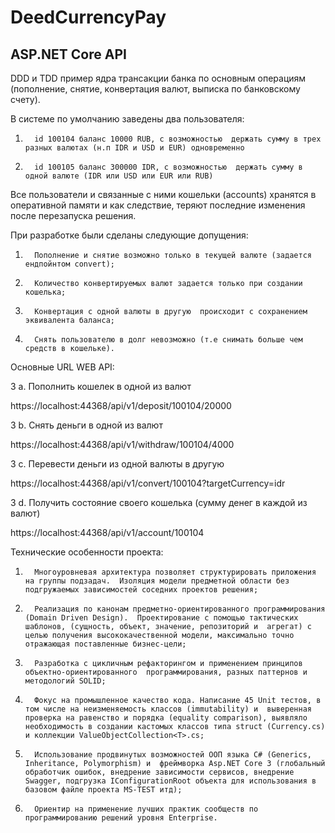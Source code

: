 # DeedCurrencyPay
## ASP.NET Core API

DDD и TDD пример ядра трансакции банка по основным операциям (пополнение, снятие, конвертация валют, выписка по банковскому счету).

В системе по умолчанию заведены два пользователя:

1.       id 100104 баланс 10000 RUB, с возможностью  держать сумму в трех разных валютах (н.п IDR и USD и EUR) одновременно

2.       id 100105 баланс 300000 IDR, с возможностью  держать сумму в одной валюте (IDR или USD или EUR или RUB)

Все пользователи и связанные с ними кошельки (accounts) хранятся в оперативной памяти и как следствие, теряют последние изменения после перезапуска решения.

При разработке были сделаны следующие допущения:

1.       Пополнение и снятие возможно только в текущей валюте (задается ендпойнтом convert);

2.       Количество конвертируемых валют задается только при создании кошелька;

3.       Конвертация с одной валюты в другую  происходит с сохранением эквивалента баланса;

4.       Снять пользователю в долг невозможно (т.е снимать больше чем средств в кошельке).

Основные URL WEB API:

3 a. Пополнить кошелек в одной из валют

https://localhost:44368/api/v1/deposit/100104/20000

3 b. Снять деньги в одной из валют

https://localhost:44368/api/v1/withdraw/100104/4000

3 c. Перевести деньги из одной валюты в другую

https://localhost:44368/api/v1/convert/100104?targetCurrency=idr

3 d. Получить состояние своего кошелька (сумму денег в каждой из валют)

https://localhost:44368/api/v1/account/100104

Технические особенности проекта:

1.       Многоуровневая архитектура позволяет структурировать приложения на группы подзадач.  Изоляция модели предметной области без подгружаемых зависимостей соседних проектов решения;

2.       Реализация по канонам предметно-ориентированного программирования (Domain Driven Design).  Проектирование с помощью тактических шаблонов, (сущность, объект, значение, репозиторий и  агрегат) с целью получения высококачественной модели, максимально точно отражающая поставленные бизнес-цели;

3.       Разработка с цикличным рефакторингом и применением принципов объектно-ориентированного  программирования, разных паттернов и методологий SOLID;

4.       Фокус на промышленное качество кода. Написание 45 Unit тестов, в том числе на неизменяемость классов (immutability) и  выверенная проверка на равенство и порядка (equality comparison), выявляло необходимость в создании кастомых классов типа struct (Currency.cs) и коллекции ValueObjectCollection<T>.cs;

5.       Использование продвинутых возможностей ООП языка C# (Generics, Inheritance, Polymorphism) и  фреймворка Asp.NET Core 3 (глобальный обработчик ошибок, внедрение зависимости сервисов, внедрение Swagger, подгрузка IConfigurationRoot объекта для использования в базовом файле проекта MS-TEST итд);

6.       Ориентир на применение лучших практик сообществ по программированию решений уровня Enterprise.
